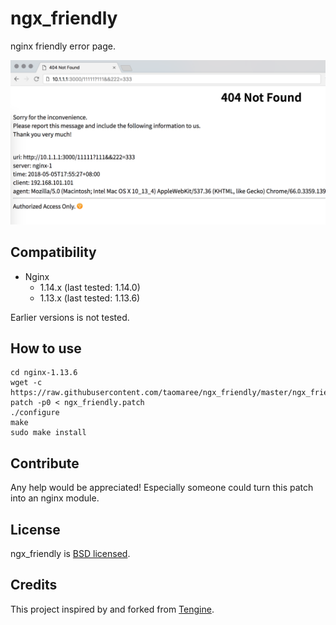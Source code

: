 # ngx_friendly
nginx friendly error page.

![nginx friendly error page.](./ngx_friendly.png)

## Compatibility
* Nginx
  * 1.14.x (last tested: 1.14.0)
  * 1.13.x (last tested: 1.13.6)

Earlier versions is not tested.

## How to use
```
cd nginx-1.13.6
wget -c https://raw.githubusercontent.com/taomaree/ngx_friendly/master/ngx_friendly.patch
patch -p0 < ngx_friendly.patch
./configure
make 
sudo make install
```

## Contribute
Any help would be appreciated! Especially someone could turn this patch into an nginx module.

## License
ngx_friendly is [BSD licensed](./LICENSE).

## Credits
This project inspired by and forked from [Tengine](https://github.com/alibaba/tengine/blob/master/src/http/ngx_http_special_response.c).
